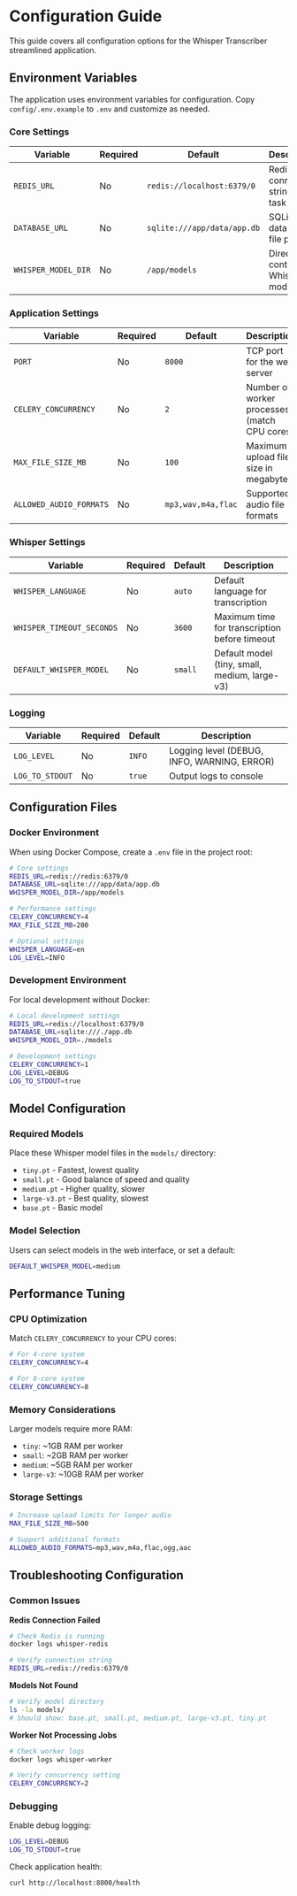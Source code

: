 # Configuration Guide

This guide covers all configuration options for the Whisper Transcriber streamlined application.

## Environment Variables

The application uses environment variables for configuration. Copy `config/.env.example` to `.env` and customize as needed.

### Core Settings

| Variable | Required | Default | Description |
|----------|----------|---------|-------------|
| `REDIS_URL` | No | `redis://localhost:6379/0` | Redis connection string for task queue |
| `DATABASE_URL` | No | `sqlite:///app/data/app.db` | SQLite database file path |
| `WHISPER_MODEL_DIR` | No | `/app/models` | Directory containing Whisper model files |

### Application Settings

| Variable | Required | Default | Description |
|----------|----------|---------|-------------|
| `PORT` | No | `8000` | TCP port for the web server |
| `CELERY_CONCURRENCY` | No | `2` | Number of worker processes (match CPU cores) |
| `MAX_FILE_SIZE_MB` | No | `100` | Maximum upload file size in megabytes |
| `ALLOWED_AUDIO_FORMATS` | No | `mp3,wav,m4a,flac` | Supported audio file formats |

### Whisper Settings

| Variable | Required | Default | Description |
|----------|----------|---------|-------------|
| `WHISPER_LANGUAGE` | No | `auto` | Default language for transcription |
| `WHISPER_TIMEOUT_SECONDS` | No | `3600` | Maximum time for transcription before timeout |
| `DEFAULT_WHISPER_MODEL` | No | `small` | Default model (tiny, small, medium, large-v3) |

### Logging

| Variable | Required | Default | Description |
|----------|----------|---------|-------------|
| `LOG_LEVEL` | No | `INFO` | Logging level (DEBUG, INFO, WARNING, ERROR) |
| `LOG_TO_STDOUT` | No | `true` | Output logs to console |

## Configuration Files

### Docker Environment

When using Docker Compose, create a `.env` file in the project root:

```bash
# Core settings
REDIS_URL=redis://redis:6379/0
DATABASE_URL=sqlite:///app/data/app.db
WHISPER_MODEL_DIR=/app/models

# Performance settings
CELERY_CONCURRENCY=4
MAX_FILE_SIZE_MB=200

# Optional settings
WHISPER_LANGUAGE=en
LOG_LEVEL=INFO
```

### Development Environment

For local development without Docker:

```bash
# Local development settings
REDIS_URL=redis://localhost:6379/0
DATABASE_URL=sqlite:///./app.db
WHISPER_MODEL_DIR=./models

# Development settings
CELERY_CONCURRENCY=1
LOG_LEVEL=DEBUG
LOG_TO_STDOUT=true
```

## Model Configuration

### Required Models

Place these Whisper model files in the `models/` directory:

- `tiny.pt` - Fastest, lowest quality
- `small.pt` - Good balance of speed and quality  
- `medium.pt` - Higher quality, slower
- `large-v3.pt` - Best quality, slowest
- `base.pt` - Basic model

### Model Selection

Users can select models in the web interface, or set a default:

```bash
DEFAULT_WHISPER_MODEL=medium
```

## Performance Tuning

### CPU Optimization

Match `CELERY_CONCURRENCY` to your CPU cores:

```bash
# For 4-core system
CELERY_CONCURRENCY=4

# For 8-core system  
CELERY_CONCURRENCY=8
```

### Memory Considerations

Larger models require more RAM:

- `tiny`: ~1GB RAM per worker
- `small`: ~2GB RAM per worker
- `medium`: ~5GB RAM per worker  
- `large-v3`: ~10GB RAM per worker

### Storage Settings

```bash
# Increase upload limits for longer audio
MAX_FILE_SIZE_MB=500

# Support additional formats
ALLOWED_AUDIO_FORMATS=mp3,wav,m4a,flac,ogg,aac
```

## Troubleshooting Configuration

### Common Issues

**Redis Connection Failed**
```bash
# Check Redis is running
docker logs whisper-redis

# Verify connection string
REDIS_URL=redis://redis:6379/0
```

**Models Not Found**
```bash
# Verify model directory
ls -la models/
# Should show: base.pt, small.pt, medium.pt, large-v3.pt, tiny.pt
```

**Worker Not Processing Jobs**
```bash
# Check worker logs
docker logs whisper-worker

# Verify concurrency setting
CELERY_CONCURRENCY=2
```

### Debugging

Enable debug logging:

```bash
LOG_LEVEL=DEBUG
LOG_TO_STDOUT=true
```

Check application health:
```bash
curl http://localhost:8000/health
```
